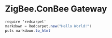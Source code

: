 
# ZigBee.ConBee Gateway


```C#
require 'redcarpet'
markdown = Redcarpet.new("Hello World!")
puts markdown.to_html
```
